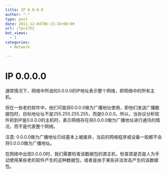 ```yaml
---
title: IP 0.0.0.0
author: "-"
type: post
date: 2011-12-04T06:15:34+00:00
url: /?p=1762
bot_views:
  - 1
categories:
  - Network

---
```

# IP 0.0.0.0
通常情况下，网络中所说的0.0.0.0的IP地址表示整个网络，即网络中的所有主机。
  
但在一些老的软件中，他们可能将0.0.0.0做为广播地址使用，即他们发送广播数据包时，目标地址址不是255.255.255.255，而是0.0.0.0。所以，当协议分析软件抓到IP是0.0.0.0的主机时，表示网络存在将0.0.0.0做为广播地址进行通讯的情况，而不是代表整个网络。
  
注意: 0.0.0.0做为广播地址已经基本上被废弃，当前的网络程序或设备一般都不会将0.0.0.0做为广播地址。
  
在网络中出现0.0.0.0时，我们需要检查该数据包的源主机，检查其是否是人为手动使用某些老的软件产生的这种数据包，或者是由于某些非法攻击产生的该数据包。